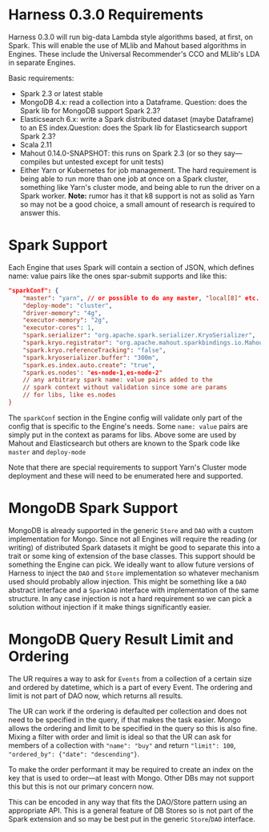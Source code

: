 # Harness 0.3.0 Requirements

Harness 0.3.0 will run big-data Lambda style algorithms based, at first, on Spark. This will enable the use of MLlib and Mahout based algorithms in Engines. These include the Universal Recommender's CCO and MLlib's LDA in separate Engines.

Basic requirements:

- Spark 2.3 or latest stable
- MongoDB 4.x: read a collection into a Dataframe. Question: does the Spark lib for MongoDB support Spark 2.3?
- Elasticsearch 6.x: write a Spark distributed dataset (maybe Dataframe) to an ES index.Question: does the Spark lib for Elasticsearch support Spark 2.3?
- Scala 2.11
- Mahout 0.14.0-SNAPSHOT: this runs on Spark 2.3 (or so they say&mdash;compiles but untested except for unit tests)
- Either Yarn or Kubernetes for job management. The hard requirement is being able to run more than one job at once on a Spark cluster, something like Yarn's cluster mode, and being able to run the driver on a Spark worker. **Note:** rumor has it that k8 support is not as solid as Yarn so may not be a good choice, a small amount of research is required to answer this.

# Spark Support

Each Engine that uses Spark will contain a section of JSON, which defines name: value pairs like the ones spar-submit supports and like this:

```json
"sparkConf": {
    "master": "yarn", // or possible to do any master, "local[8]" etc.
    "deploy-mode": "cluster",
    "driver-memory": "4g",
    "executor-memory": "2g",
    "executor-cores": 1,
    "spark.serializer": "org.apache.spark.serializer.KryoSerializer",
    "spark.kryo.registrator": "org.apache.mahout.sparkbindings.io.MahoutKryoRegistrator",
    "spark.kryo.referenceTracking": "false",
    "spark.kryoserializer.buffer": "300m",
    "spark.es.index.auto.create": "true",
    "spark.es.nodes': "es-node-1,es-node-2"
    // any arbitrary spark name: value pairs added to the 
    // spark context without validation since some are params
    // for libs, like es.nodes
}    
```

The `sparkConf` section in the Engine config will validate only part of the config that is specific to the Engine's needs. Some `name: value` pairs are simply put in the context as params for libs. Above some are used by Mahout and Elasticsearch but others are known to the Spark code like `master` and `deploy-mode`

Note that there are special requirements to support Yarn's Cluster mode deployment and these will need to be enumerated here and supported.

# MongoDB Spark Support

MongoDB is already supported in the generic `Store` and `DAO` with a custom implementation for Mongo. Since not all Engines will require the reading (or writing) of distributed Spark datasets it might be good to separate this into a trait or some king of extension of the base classes. This support should be something the Engine can pick. We ideally want to allow future versions of Harness to inject the `DAO` and `Store` implementation so whatever mechanism used should probably allow injection. This might be something like a `DAO` abstract interface and a `SparkDAO` interface with implementation of the same structure. In any case injection is not a hard requirement so we can pick a solution without injection if it make things significantly easier.

# MongoDB Query Result Limit and Ordering

The UR requires a way to ask for `Events` from a collection of a certain size and ordered by datetime, which is a part of every Event. The ordering and limit is not part of DAO now, which returns all results.

The UR can work if the ordering is defaulted per collection and does not need to be specified in the query, if that makes the task easier. Mongo allows the ordering and limit to be specified in the query so this is also fine. Mixing a filter with order and limit is ideal so that the UR can ask for members of a collection with `"name": "buy"` and return `"limit": 100`, `"ordered_by": {"date": "descending"}`.

To make the order performant it may be required to create an index on the key that is used to order&mdash;at least with Mongo. Other DBs may not support this but this is not our primary concern now.

This can be encoded in any way that fits the DAO/Store pattern using an appropriate API. This is a general feature of DB Stores so is not part of the Spark extension and so may be best put in the generic `Store`/`DAO` interface.
